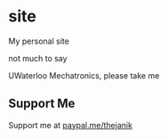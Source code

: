 # site
My personal site

not much to say

UWaterloo Mechatronics, please take me

## Support Me
Support me at [paypal.me/thejanik](https://www.paypal.me/thejanik)
